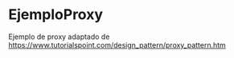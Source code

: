 # EjemploProxy

Ejemplo de proxy adaptado de https://www.tutorialspoint.com/design_pattern/proxy_pattern.htm
